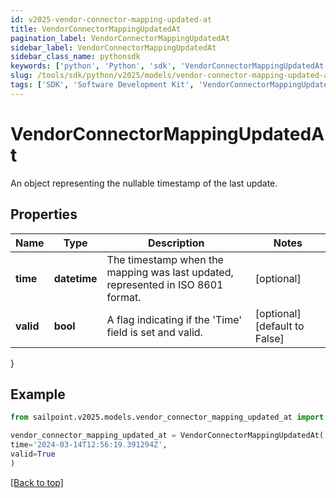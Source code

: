 ```yaml
---
id: v2025-vendor-connector-mapping-updated-at
title: VendorConnectorMappingUpdatedAt
pagination_label: VendorConnectorMappingUpdatedAt
sidebar_label: VendorConnectorMappingUpdatedAt
sidebar_class_name: pythonsdk
keywords: ['python', 'Python', 'sdk', 'VendorConnectorMappingUpdatedAt', 'V2025VendorConnectorMappingUpdatedAt'] 
slug: /tools/sdk/python/v2025/models/vendor-connector-mapping-updated-at
tags: ['SDK', 'Software Development Kit', 'VendorConnectorMappingUpdatedAt', 'V2025VendorConnectorMappingUpdatedAt']
---
```


# VendorConnectorMappingUpdatedAt

An object representing the nullable timestamp of the last update.

## Properties

Name | Type | Description | Notes
------------ | ------------- | ------------- | -------------
**time** | **datetime** | The timestamp when the mapping was last updated, represented in ISO 8601 format. | [optional] 
**valid** | **bool** | A flag indicating if the 'Time' field is set and valid. | [optional] [default to False]
}

## Example

```python
from sailpoint.v2025.models.vendor_connector_mapping_updated_at import VendorConnectorMappingUpdatedAt

vendor_connector_mapping_updated_at = VendorConnectorMappingUpdatedAt(
time='2024-03-14T12:56:19.391294Z',
valid=True
)

```
[[Back to top]](#) 

